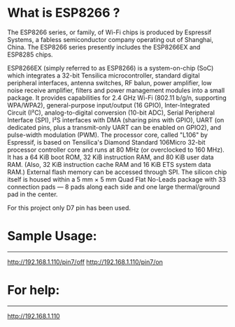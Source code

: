 # What is ESP8266 ?

The ESP8266 series, or family, of Wi-Fi chips is produced by Espressif Systems, 
a fabless semiconductor company operating out of Shanghai, China.
The ESP8266 series presently includes the ESP8266EX and ESP8285 chips.

ESP8266EX (simply referred to as ESP8266) is a system-on-chip (SoC) which integrates a 32-bit Tensilica microcontroller, 
standard digital peripheral interfaces, antenna switches, RF balun, power amplifier, low noise receive amplifier, 
filters and power management modules into a small package. 
It provides capabilities for 2.4 GHz Wi-Fi (802.11 b/g/n, supporting WPA/WPA2),
general-purpose input/output (16 GPIO), Inter-Integrated Circuit (I²C), 
analog-to-digital conversion (10-bit ADC), Serial Peripheral Interface (SPI),
I²S interfaces with DMA (sharing pins with GPIO), UART 
(on dedicated pins, plus a transmit-only UART can be enabled on GPIO2), 
and pulse-width modulation (PWM). The processor core, called "L106" by Espressif, 
is based on Tensilica's Diamond Standard 106Micro 32-bit processor controller core and runs at 80 MHz 
(or overclocked to 160 MHz). It has a 64 KiB boot ROM, 32 KiB instruction RAM, and 80 KiB user data RAM. 
(Also, 32  KiB instruction cache RAM and 16 KiB ETS system data RAM.) External flash memory can be accessed through SPI.
The silicon chip itself is housed within a 5 mm × 5 mm Quad Flat No-Leads package with 33 connection pads —
8 pads along each side and one large thermal/ground pad in the center.


For this project only D7 pin has been used.

# Sample Usage:

-------------------------------------
http://192.168.1.110/pin7/off
http://192.168.1.110/pin7/on

# For help:
------------------
http://192.168.1.110

